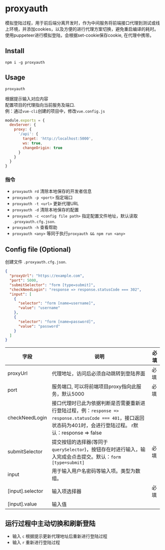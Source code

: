 # proxyauth

模拟登陆过程，用于前后端分离开发时，作为中间服务将前端接口代理到测试或线上环境，并添加cookies，以及方便的进行代理方案切换，避免重启编译的耗时。
使用puppeteer进行模拟登陆，会根据set-cookie保存cookie, 在代理中携带。


## Install

```shell
npm i -g proxyauth
```

## Usage

```shell
proxyauth
```
根据提示输入对应内容  
配置项目的代理指向当前服务及端口.  
例：通过`vue-cli`创建的项目中，修改`vue.config.js`
```javascript
module.exports = {
  devServer: {
    proxy: {
      '/api': {
        target: 'http://localhost:5000',
        ws: true,
        changeOrigin: true
      }
    }
  }
}
```
### 指令
* `proxyauth rd` 清除本地保存的开发者信息
* `proxyauth -p <port>` 指定端口
* `proxyauth -t <url>` 更新代理URL
* `proxyauth -d` 清除本地保存的配置
* `proxyauth -c <config file path>` 指定配置文件地址，默认读取 `.proxyauth.cfg.json`.
* `proxyauth -h` 查看帮助
* `proxyauth <any>` 等同于执行`proxyauth && npm run <any>`

## Config file (Optional)

创建文件 `.proxyauth.cfg.json`.

```json
{
  "proxyUrl": "https://example.com",
  "port": 5000,
  "submitSelector": "form [type=submit]",
  "checkNeedLogin": "response => response.statusCode === 302",
  "input": [
    {
      "selector": "form [name=username]",
      "value": "username"
    },
    {
      "selector": "form [name=password]",
      "value": "password"
    }
  ]
}
```
  
字段 | 说明  | 必填   
-- | -- | --   
proxyUrl | 代理地址，访问后必须自动跳转到登陆界面 | 必填  
port | 服务端口, 可以将前端项目proxy指向此服务，默认5000 | 必填
checkNeedLogin | 接口代理时已此为依据判断是否需要重新进行登陆过程，例：`response => response.statusCode === 401`，接口返回状态码为401时，会进行登陆过程。 r默认：response => false |  
submitSelector | 提交按钮的选择器(等同于`querySelector`)，按钮存在时进行输入，输入完成会点击提交。默认：`form [type=submit]` |  必填
input | 用于输入用户名密码等输入项。类型为数组。 | 
[input].selector | 输入项选择器 | 必填 
[input].value | 输入值 |   


## 运行过程中主动切换和刷新登陆
* 输入 `c` 根据提示更新代理地址后重新进行登陆过程
* 输入 `r` 重新进行登陆过程

